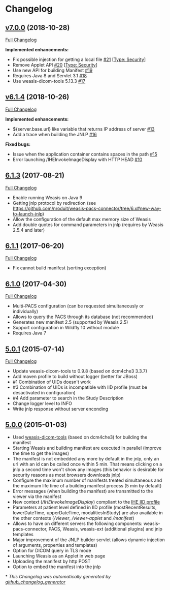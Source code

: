 # Changelog

## [v7.0.0](https://github.com/nroduit/weasis-pacs-connector/tree/v7.0.0) (2018-10-28)

[Full Changelog](https://github.com/nroduit/weasis-pacs-connector/compare/v6.1.4...v7.0.0)

**Implemented enhancements:**

- Fix possible injection for getting a local file [\#21](https://github.com/nroduit/weasis-pacs-connector/issues/21) [[Type: Security](https://github.com/nroduit/weasis-pacs-connector/labels/Type:%20Security)]
- Remove Applet API [\#20](https://github.com/nroduit/weasis-pacs-connector/issues/20) [[Type: Security](https://github.com/nroduit/weasis-pacs-connector/labels/Type:%20Security)]
- Use new API for building Manifest [\#19](https://github.com/nroduit/weasis-pacs-connector/issues/19)
- Requires Java 8 and Servlet 3.1 [\#18](https://github.com/nroduit/weasis-pacs-connector/issues/18)
- Use weasis-dicom-tools 5.13.3 [\#17](https://github.com/nroduit/weasis-pacs-connector/issues/17)

## [v6.1.4](https://github.com/nroduit/weasis-pacs-connector/tree/v6.1.4) (2018-10-26)

[Full Changelog](https://github.com/nroduit/weasis-pacs-connector/compare/6.1.3...v6.1.4)

**Implemented enhancements:**

- ${server.base.url} like variable that returns IP address of server [\#13](https://github.com/nroduit/weasis-pacs-connector/issues/13)
- Add a trace when building the JNLP [\#16](https://github.com/nroduit/weasis-pacs-connector/issues/16)

**Fixed bugs:**

- Issue when the application container contains spaces in the path [\#15](https://github.com/nroduit/weasis-pacs-connector/issues/15)
- Error launching /IHEInvokeImageDisplay with HTTP HEAD [\#10](https://github.com/nroduit/weasis-pacs-connector/issues/10)

## [6.1.3](https://github.com/nroduit/weasis-pacs-connector/tree/6.1.3) (2017-08-21)
[Full Changelog](https://github.com/nroduit/weasis-pacs-connector/compare/6.1.1...6.1.3)

* Enable running Weasis on Java 9
* Getting jnlp protocol by redirection (see https://github.com/nroduit/weasis-pacs-connector/tree/6.x#new-way-to-launch-jnlp)
* Allow the configuration of the default max memory size of Weasis
* Add double quotes for command parameters in jnlp (requires by Weasis 2.5.4 and later)

## [6.1.1](https://github.com/nroduit/weasis-pacs-connector/tree/6.1.1) (2017-06-20)
[Full Changelog](https://github.com/nroduit/weasis-pacs-connector/compare/6.1.0...6.1.1)

* Fix cannot build manifest (sorting exception)

## [6.1.0](https://github.com/nroduit/weasis-pacs-connector/tree/6.1.0) (2017-04-30)
[Full Changelog](https://github.com/nroduit/weasis-pacs-connector/compare/5.0.1...6.1.0)

* Multi-PACS configuration (can be requested simultaneously or individually)
* Allows to query the PACS through its database (not recommended)
* Generates new manifest 2.5 (supported by Weasis 2.5)
* Support configuration in Wildfly 10 without module
* Requires Java 7

## [5.0.1](https://github.com/nroduit/weasis-pacs-connector/tree/5.0.1) (2015-07-14)
[Full Changelog](https://github.com/nroduit/weasis-pacs-connector/compare/5.0.0...5.0.1)

* Update weasis-dicom-tools to 0.9.8 (based on dcm4che3 3.3.7)
* Add maven profile to build without logger (better for JBoss)
* #1 Combination of UIDs doesn't work
* #3 Combination of UIDs is incompatible with IID profile (must be desactivated in configuration)
* #4 Add parameter to search in the Study Description
* Change logger level to INFO
* Write jnlp response without server enconding

## [5.0.0](https://github.com/nroduit/weasis-pacs-connector/tree/5.0.0) (2015-01-03)

* Used [weasis-dicom-tools](https://github.com/nroduit/weasis-dicom-tools) (based on dcm4che3) for building the manifest
* Starting Weasis and building manifest are executed in parallel (improve the time to get the images)
* The manifest is not embedded any more by default in the jnlp, only an url with an id can be called once within 5 min. That means clicking on a jnlp a second time won't show any images (this behavior is desirable for security reasons as most browsers downloads jnlp)
* Configure the maximum number of manifests treated simultaneous and the maximum life time of a building manifest process (5 min by default)
* Error messages (when building the manifest) are transmitted to the viewer via the manifest
* New context (_/IHEInvokeImageDisplay_) compliant to the [IHE IID profile](http://www.ihe.net/Technical_Framework/upload/IHE_RAD_Suppl_IID.pdf)
* Parameters at patient level defined in IID profile (mostRecentResults, lowerDateTime, upperDateTime, modalitiesInStudy) are also available in the other contexts (_/viewer_, _/viewer-applet_ and _/manifest_)
* Allows to have on different servers the following components: weasis-pacs-connector, PACS, Weasis, weasis-ext (additional plugins) and jnlp templates
* Major improvement of the JNLP builder servlet (allows dynamic injection of arguments, properties and templates)
* Option for DICOM query in TLS mode
* Launching Weasis as an Applet in web page
* Uploading the manifest by http POST
* Option to embed the manifest into the jnlp



\* *This Changelog was automatically generated by [github_changelog_generator](https://github.com/github-changelog-generator/github-changelog-generator)*

